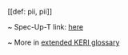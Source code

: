 [[def: pii, pii]]

~ Spec-Up-T link: <a href='https://weboftrust.github.io/WOT-terms/docs/glossary/pii'>here</a>

~ More in <a href="https://weboftrust.github.io/WOT-terms/docs/glossary/pii">extended KERI glossary</a>
